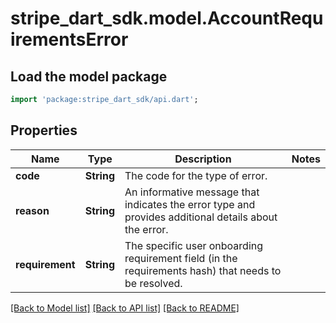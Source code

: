 # stripe_dart_sdk.model.AccountRequirementsError

## Load the model package
```dart
import 'package:stripe_dart_sdk/api.dart';
```

## Properties
Name | Type | Description | Notes
------------ | ------------- | ------------- | -------------
**code** | **String** | The code for the type of error. | 
**reason** | **String** | An informative message that indicates the error type and provides additional details about the error. | 
**requirement** | **String** | The specific user onboarding requirement field (in the requirements hash) that needs to be resolved. | 

[[Back to Model list]](../README.md#documentation-for-models) [[Back to API list]](../README.md#documentation-for-api-endpoints) [[Back to README]](../README.md)


